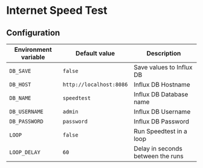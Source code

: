 # Internet Speed Test

## Configuration

| Environment variable | Default value           | Description                       |
| -------------------- | ----------------------- | --------------------------------- |
| `DB_SAVE`            | `false`                 | Save values to Influx DB          |
| `DB_HOST`            | `http://localhost:8086` | Influx DB Hostname                |
| `DB_NAME`            | `speedtest`             | Influx DB Database name           |
| `DB_USERNAME`        | `admin`                 | Influx DB Username                |
| `DB_PASSWORD`        | `password`              | Influx DB Password                |
| `LOOP`               | `false`                 | Run Speedtest in a loop           |
| `LOOP_DELAY`         | `60`                    | Delay in seconds between the runs |
